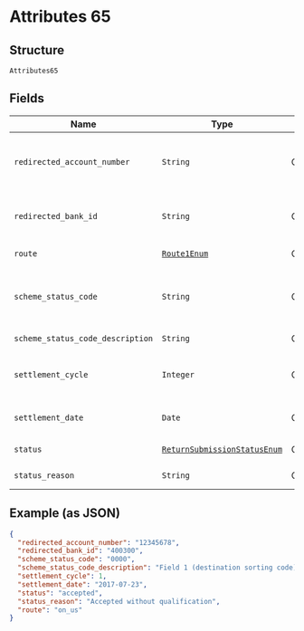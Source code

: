 
# Attributes 65

## Structure

`Attributes65`

## Fields

| Name | Type | Tags | Description |
|  --- | --- | --- | --- |
| `redirected_account_number` | `String` | Optional | Details of the account to which funds are redirected (if applicable) |
| `redirected_bank_id` | `String` | Optional | Details of the bank to which funds are redirected (if applicable) |
| `route` | [`Route1Enum`](../../doc/models/route-1-enum.md) | Optional | Route taken for a return |
| `scheme_status_code` | `String` | Optional | Scheme-specific status (if submission has been submitted to a scheme) |
| `scheme_status_code_description` | `String` | Optional | [Description](http://api-docs.form3.tech/api.html#enumerations-scheme-status-codes-for-bacs) of `scheme_status_code` |
| `settlement_cycle` | `Integer` | Optional | Cycle in which the payment will be settled<br>**Constraints**: `>= 0` |
| `settlement_date` | `Date` | Optional | Date that the payment will be settled |
| `status` | [`ReturnSubmissionStatusEnum`](../../doc/models/return-submission-status-enum.md) | Optional | [Status](http://draft-api-docs.form3.tech/api.html#enumerations-payment-submission-status) of the submission |
| `status_reason` | `String` | Optional | Description of the submission status |

## Example (as JSON)

```json
{
  "redirected_account_number": "12345678",
  "redirected_bank_id": "400300",
  "scheme_status_code": "0000",
  "scheme_status_code_description": "Field 1 (destination sorting code) was invalid",
  "settlement_cycle": 1,
  "settlement_date": "2017-07-23",
  "status": "accepted",
  "status_reason": "Accepted without qualification",
  "route": "on_us"
}
```

